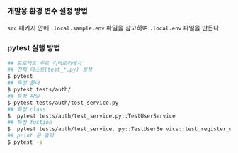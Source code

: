 ### 개발용 환경 변수 설정 방법

`src` 패키지 안에 `.local.sample.env` 파일을 참고하여 `.local.env` 파일을 만든다.



### pytest 실행 방법
```bash
## 프로젝트 루트 디렉토리에서
## 전체 테스트(test_*.py) 실행
$ pytest
## 특정 폴더
$ pytest tests/auth/
## 특정 파일
$ pytest tests/auth/test_service.py
## 특정 class
$  pytest tests/auth/test_service.py::TestUserService
## 특정 fuction
$  pytest tests/auth/test_service. py::TestUserService::test_register_user_by_device_id
## print 문 출력
$ pytest -s
```


